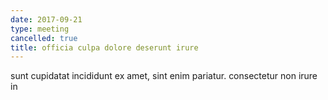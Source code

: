 ```yaml
---
date: 2017-09-21
type: meeting
cancelled: true
title: officia culpa dolore deserunt irure
---
```

sunt cupidatat incididunt ex amet, sint enim pariatur. consectetur non irure in